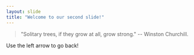 ```yaml
---
layout: slide
title: "Welcome to our second slide!"
---
```

> "Solitary trees, if they grow at all, grow strong." -- Winston Churchill.

Use the left arrow to go back!
